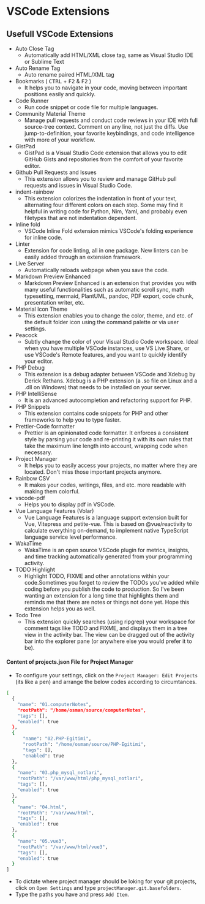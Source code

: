 # VSCode Extensions

## Usefull VSCode Extensions

- Auto Close Tag
  - Automatically add HTML/XML close tag, same as Visual Studio IDE or Sublime Text
- Auto Rename Tag
  - Auto rename paired HTML/XML tag
- Bookmarks ( <kbd>CTRL</kbd> + <kbd>F2</kbd> & <kbd>F2</kbd> )
  - It helps you to navigate in your code, moving between important positions easily and quickly.
- Code Runner
  - Run code snippet or code file for multiple languages.
- Community Material Theme
  - Manage pull requests and conduct code reviews in your IDE with full source-tree context. Comment on any line, not just the diffs. Use jump-to-definition, your favorite keybindings, and code intelligence with more of your workflow.
- GistPad
  - GistPad is a Visual Studio Code extension that allows you to edit GitHub Gists and repositories from the comfort of your favorite editor.
- Github Pull Requests and Issues
  - This extension allows you to review and manage GitHub pull requests and issues in Visual Studio Code.
- indent-rainbow
  - This extension colorizes the indentation in front of your text, alternating four different colors on each step. Some may find it helpful in writing code for Python, Nim, Yaml, and probably even filetypes that are not indentation dependent.
- Inline fold
  - VSCode Inline Fold extension mimics VSCode's folding experience for inline code.
- Linter
  - Extension for code linting, all in one package. New linters can be easily added through an extension framework.
- Live Server
  - Automatically reloads webpage when you save the code.
- Markdown Preview Enhanced
  - Markdown Preview Enhanced is an extension that provides you with many useful functionalities such as automatic scroll sync, math typesetting, mermaid, PlantUML, pandoc, PDF export, code chunk, presentation writer, etc.
- Material Icon Theme
  - This extension enables you to change the color, theme, and etc. of the default folder icon using the command palette or via user settings.
- Peacock
  - Subtly change the color of your Visual Studio Code workspace. Ideal when you have multiple VSCode instances, use VS Live Share, or use VSCode's Remote features, and you want to quickly identify your editor.
- PHP Debug
  - This extension is a debug adapter between VSCode and Xdebug by Derick Rethans. Xdebug is a PHP extension (a .so file on Linux and a .dll on Windows) that needs to be installed on your server.
- PHP IntelliSense
  - It is an advanced autocompletion and refactoring support for PHP.
- PHP Snippets
  - This extension contains code snippets for PHP and other frameworks to help you to type faster.
- Prettier-Code formatter
  - Prettier is an opinionated code formatter. It enforces a consistent style by parsing your code and re-printing it with its own rules that take the maximum line length into account, wrapping code when necessary.
- Project Manager
  - It helps you to easily access your projects, no matter where they are located. Don't miss those important projects anymore.
- Rainbow CSV
  - It makes your codes, writings, files, and etc. more readable with making them colorful.
- vscode-pdf
  - Helps you to display pdf in VSCode.
- Vue Language Features (Volar)
  - Vue Language Features is a language support extension built for Vue, Vitepress and petite-vue. This is based on @vue/reactivity to calculate everything on-demand, to implement native TypeScript language service level performance.
- WakaTime
  - WakaTime is an open source VSCode plugin for metrics, insights, and time tracking automatically generated from your programming activity.
- TODO Highlight
  - Highlight TODO, FIXME and other annotations within your code.Sometimes you forget to review the TODOs you've added while coding before you publish the code to production. So I've been wanting an extension for a long time that highlights them and reminds me that there are notes or things not done yet. Hope this extension helps you as well.
- Todo Tree
  - This extension quickly searches (using ripgrep) your workspace for comment tags like TODO and FIXME, and displays them in a tree view in the activity bar. The view can be dragged out of the activity bar into the explorer pane (or anywhere else you would prefer it to be).

#### Content of projects.json File for Project Manager

- To configure your settings, click on the `Project Manager: Edit Projects` (its like a pen) and arrange the below codes according to circumtances.

```BASH
[
  {
    "name": "01.computerNotes",
    "rootPath": "/home/osman/source/computerNotes",
    "tags": [],
    "enabled": true
  },
  {
      "name": "02.PHP-Egitimi",
      "rootPath": "/home/osman/source/PHP-Egitimi",
      "tags": [],
      "enabled": true
  },
  {
    "name": "03.php_mysql_notlari",
    "rootPath": "/var/www/html/php_mysql_notlari",
    "tags": [],
    "enabled": true
  },
  {
    "name": "04.html",
    "rootPath": "/var/www/html",
    "tags": [],
    "enabled": true
  },
  {
    "name": "05.vue3",
    "rootPath": "/var/www/html/vue3",
    "tags": [],
    "enabled": true
  }
]
```

- To dictate where project manager should be loking for your git projects, click on `Open Settings` and type `projectManager.git.basefolders`.
- Type the paths you have and press `Add Item`.
